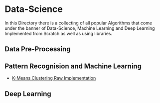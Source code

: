 # Data-Science
In this Directory there is a collecting of all popular Algorithms that come under the banner of Data-Science, Machine Learning and Deep Learning Implemented from Scratch as well as using libraries.

## Data Pre-Processing
## Pattern Recognision and Machine Learning
* [K-Means Clustering Raw Implementation](https://www.google.com)
## Deep Learning
